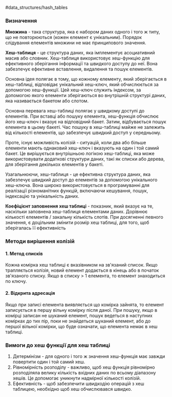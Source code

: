 #data_structures/hash_tables
### Визначення

**Множина** - така структура, яка є набором даних одного і того ж типу, що не повторюються (кожен елемент є унікальним). Порядок слідування елементів множини не має принципового значення.

**Хеш-таблиця** - це структура даних, яка імплементує асоциативний масив або словник. Хеш-таблиця використовує хеш-функцію для ефективного зберігання інформації та швидкого доступу до неї. Вона забезпечує ефективне вставлення, видалення та пошук елементів.

Основна ідея полягає в тому, що кожному елементу, який зберігається в хеш-таблиці, відповідає унікальний хеш-ключ, який обчислюється за допомогою хеш-функції. Цей хеш-ключ служить індексом, за допомогою якого елементи зберігаються во внутрішній структурі даних, яка називається бакетом або слотом.

Основна перевага хеш-таблиці полягає у швидкому доступі до елементів. При вставці або пошуку елемента, хеш-функція обчислює його хеш-ключ і вказує на відповідний бакет. Затим, відбувається пошук елемента в цьому бакеті. Час пошуку в хеш-таблиці майже не залежить від кількості елементів, що забезпечує швидкий доступ у середньому.

Проте, існує можливість колізій - ситуацій, коли два або більше елементи мають однаковий хеш-ключ і вказують на один і той самий бакет. Це вирішується внутрішньою логікою хеш-таблиці, яка може використовувати додаткові структури даних, такі як списки або дерева, для зберігання декількох елементів у бакеті.

Узагальнюючи, хеш-таблиця - це ефективна структура даних, яка забезпечує швидкий доступ до елементів за допомогою унікального хеш-ключа. Вона широко використовується в програмуванні для реалізації різноманітних функцій, включаючи кешування, пошук, індексацію та унікальність даних.

**Коефіцієнт заповнення хеш таблиці** - показник, який вказує на те, наскільки заповнена хеш-таблиця елементами даних. Дорівнює кількості елементів / закальну кількість слотів. При досягненні певного значення, є доцільним змінити розмір хеш таблиці, для того, щоб зберігалась її ефективність

### Методи вирішення колізій

#### 1. Метод списків

Кожна комірка хеш таблиці є вказівником на зв'язаний список. Якщо трапляється колізія, новий елемент додається в кінець або в початок зв'язаного списку. Якщо в списку > 1 елемента, то елемент знаходиться по ключу.

#### 2. Відкрита адресація
Якщо при записі елемента виявляється що комірка зайнята, то елемент записується в першу вільну комірку після даної. При пошуку, якщо в комірці записан не шуканий елемент, пошук ведеться в наступних комірках до тих пір, поки не знайдеться шуканий елемент, або до першої вільної комірки, що буде означати, що елемента немає в хеш таблиці.

### Вимоги до хеш функції для хеш таблиці

1. Детермінізм - для одного і того ж значення хеш-функція має завжди повертити один і той самий хеш.
2. Рівномірність розподілу - важливо, щоб хеш функція рівномірно розподіляла велику кількість вхідних даних по всьому діапазону хешів. Це допомогає уникнути надмірної кількості колізій.
3. Ефективність - щоб забезпечити швидкодію операцій з хеш таблицею, необхідно щоб хеш обчислювався швидко.
